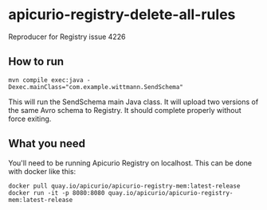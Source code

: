 # apicurio-registry-delete-all-rules
Reproducer for Registry issue 4226

## How to run

`mvn compile exec:java -Dexec.mainClass="com.example.wittmann.SendSchema"`

This will run the SendSchema main Java class.  It will upload two versions of the
same Avro schema to Registry.  It should complete properly without force exiting.

## What you need

You'll need to be running Apicurio Registry on localhost.  This can be done with docker
like this:

```
docker pull quay.io/apicurio/apicurio-registry-mem:latest-release
docker run -it -p 8080:8080 quay.io/apicurio/apicurio-registry-mem:latest-release
```
